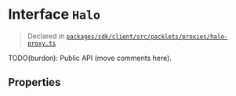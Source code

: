 # Interface `Halo`
> Declared in [`packages/sdk/client/src/packlets/proxies/halo-proxy.ts`]()

TODO(burdon): Public API (move comments here).
## Properties